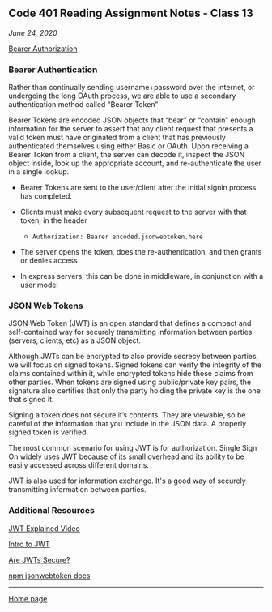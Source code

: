 ## Code 401 Reading Assignment Notes - Class 13

_June 24, 2020_

[Bearer Authorization](https://codefellows.github.io/code-401-javascript-guide/curriculum/class-13/DISCUSSION)

### Bearer Authentication

Rather than continually sending username+password over the internet, or undergoing the long OAuth process, we are able to use a secondary authentication method called “Bearer Token”

Bearer Tokens are encoded JSON objects that “bear” or “contain” enough information for the server to assert that any client request that presents a valid token must have originated from a client that has previously authenticated themselves using either Basic or OAuth. Upon receiving a Bearer Token from a client, the server can decode it, inspect the JSON object inside, look up the appropriate account, and re-authenticate the user in a single lookup.

- Bearer Tokens are sent to the user/client after the initial signin process has completed.

- Clients must make every subsequent request to the server with that token, in the header

  - `Authorization: Bearer encoded.jsonwebtoken.here`

- The server opens the token, does the re-authentication, and then grants or denies access

- In express servers, this can be done in middleware, in conjunction with a user model

### JSON Web Tokens

JSON Web Token (JWT) is an open standard that defines a compact and self-contained way for securely transmitting information between parties (servers, clients, etc) as a JSON object.

Although JWTs can be encrypted to also provide secrecy between parties, we will focus on signed tokens. Signed tokens can verify the integrity of the claims contained within it, while encrypted tokens hide those claims from other parties. When tokens are signed using public/private key pairs, the signature also certifies that only the party holding the private key is the one that signed it.

Signing a token does not secure it’s contents. They are viewable, so be careful of the information that you include in the JSON data. A properly signed token is verified.

The most common scenario for using JWT is for authorization. Single Sign On widely uses JWT because of its small overhead and its ability to be easily accessed across different domains.

JWT is also used for information exchange. It's a good way of securely transmitting information between parties.

### Additional Resources

[JWT Explained Video](https://www.youtube.com/watch?v=926mknSW9Lo)

[Intro to JWT](https://jwt.io/introduction/)

[Are JWTs Secure?](https://stackoverflow.com/questions/27301557/if-you-can-decode-jwt-how-are-they-secure)

[npm jsonwebtoken docs](https://www.npmjs.com/package/jsonwebtoken)

---
[Home page](https://marlene-rinker.github.io/reading-notes/)